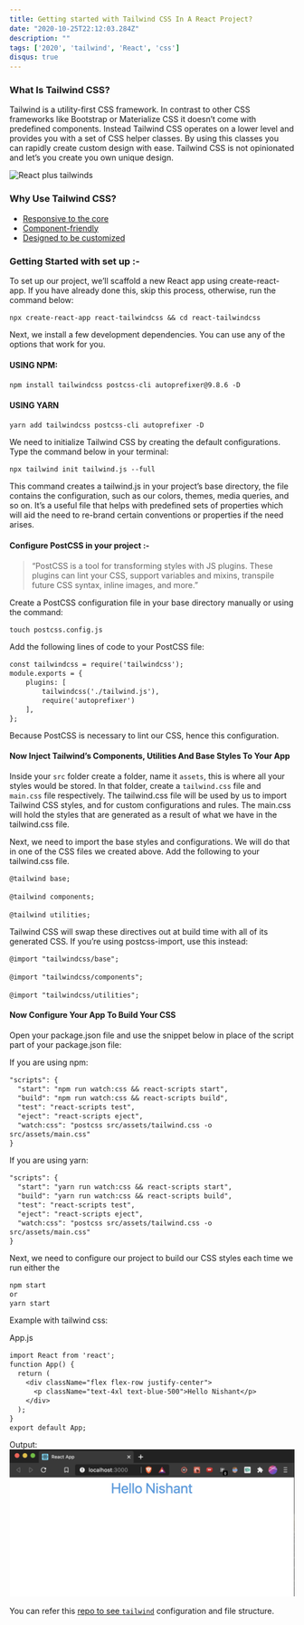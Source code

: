 ```yaml
---
title: Getting started with Tailwind CSS In A React Project?
date: "2020-10-25T22:12:03.284Z"
description: ""
tags: ['2020', 'tailwind', 'React', 'css']
disqus: true
---
```


### What Is Tailwind CSS?
Tailwind is a utility-first CSS framework. In contrast to other CSS frameworks like Bootstrap or Materialize CSS it doesn’t come with predefined components. Instead Tailwind CSS operates on a lower level and provides you with a set of CSS helper classes. By using this classes you can rapidly create custom design with ease. Tailwind CSS is not opinionated and let’s you create you own unique design.

![React plus tailwinds](https://res.cloudinary.com/practicaldev/image/fetch/s--ChQJ0qyr--/c_imagga_scale,f_auto,fl_progressive,h_420,q_auto,w_1000/https://dev-to-uploads.s3.amazonaws.com/i/5j2unek209a0o8hr2au8.png)

### Why Use Tailwind CSS?
* [Responsive to the core](https://tailwindcss.com/#responsive-to-the-core)
* [Component-friendly](https://tailwindcss.com/#component-friendly)
* [Designed to be customized](https://tailwindcss.com/#designed-to-be-customized)

### Getting Started with set up :-
To set up our project, we’ll scaffold a new React app using create-react-app. If you have already done this, skip this process, otherwise, run the command below:

```
npx create-react-app react-tailwindcss && cd react-tailwindcss
```

Next, we install a few development dependencies. You can use any of the options that work for you.

#### USING NPM:
```
npm install tailwindcss postcss-cli autoprefixer@9.8.6 -D
```

#### USING YARN
```
yarn add tailwindcss postcss-cli autoprefixer -D
```

We need to initialize Tailwind CSS by creating the default configurations. Type the command below in your terminal:
```
npx tailwind init tailwind.js --full
```
This command creates a tailwind.js in your project’s base directory, the file contains the configuration, such as our colors, themes, media queries, and so on. It’s a useful file that helps with predefined sets of properties which will aid the need to re-brand certain conventions or properties if the need arises.

#### Configure PostCSS in your project :-
>“PostCSS is a tool for transforming styles with JS plugins. These plugins can lint your CSS, support variables and mixins, transpile future CSS syntax, inline images, and more.”

Create a PostCSS configuration file in your base directory manually or using the command:
```
touch postcss.config.js
```
Add the following lines of code to your PostCSS file:
```
const tailwindcss = require('tailwindcss');
module.exports = {
    plugins: [
        tailwindcss('./tailwind.js'),
        require('autoprefixer')
    ],
};
```
Because PostCSS is necessary to lint our CSS, hence this configuration.

#### Now Inject Tailwind’s Components, Utilities And Base Styles To Your App

Inside your `src` folder create a folder, name it `assets`, this is where all your styles would be stored. In that folder, create a `tailwind.css` file and `main.css` file respectively. The tailwind.css file will be used by us to import Tailwind CSS styles, and for custom configurations and rules. The main.css will hold the styles that are generated as a result of what we have in the tailwind.css file.

Next, we need to import the base styles and configurations. We will do that in one of the CSS files we created above. Add the following to your tailwind.css file.

```
@tailwind base;

@tailwind components;

@tailwind utilities;
```

Tailwind CSS will swap these directives out at build time with all of its generated CSS. If you’re using postcss-import, use this instead:

```
@import "tailwindcss/base";

@import "tailwindcss/components";

@import "tailwindcss/utilities";
```

#### Now Configure Your App To Build Your CSS
Open your package.json file and use the snippet below in place of the script part of your package.json file:

If you are using npm:
```
"scripts": {
  "start": "npm run watch:css && react-scripts start",
  "build": "npm run watch:css && react-scripts build",
  "test": "react-scripts test",
  "eject": "react-scripts eject",
  "watch:css": "postcss src/assets/tailwind.css -o src/assets/main.css"
}
```
If you are using yarn:
```
"scripts": {
  "start": "yarn run watch:css && react-scripts start",
  "build": "yarn run watch:css && react-scripts build",
  "test": "react-scripts test",
  "eject": "react-scripts eject",
  "watch:css": "postcss src/assets/tailwind.css -o src/assets/main.css"
}
```
Next, we need to configure our project to build our CSS styles each time we run either the 
```
npm start 
or 
yarn start
```

Example with tailwind css:

App.js
```
import React from 'react';
function App() {
  return (
    <div className="flex flex-row justify-center">
      <p className="text-4xl text-blue-500">Hello Nishant</p>
    </div>
  );
}
export default App;
```

Output:
![Hello](Hello.png)

You can refer this [repo to see `tailwind`](https://github.com/nishant-ranjan28/react-practice) configuration and file structure.